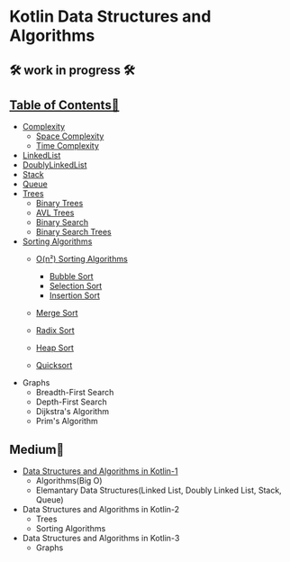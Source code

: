 # Kotlin Data Structures and Algorithms

## 🛠	work in progress 🛠

## [Table of Contents📝](https://github.com/betulnecanli/KotlinDataStructuresAlgorithms/tree/master/app/src/main/java/com/betulnecanli/kotlindatastructuresalgorithms "Table of Contents📝")
- [Complexity](https://github.com/betulnecanli/KotlinDataStructuresAlgorithms/tree/master/app/src/main/java/com/betulnecanli/kotlindatastructuresalgorithms/Complexity "Complexity")
  - [Space Complexity](https://github.com/betulnecanli/KotlinDataStructuresAlgorithms/tree/master/app/src/main/java/com/betulnecanli/kotlindatastructuresalgorithms/Complexity/SpaceComplexity "SpaceComplexity")
  - [Time Complexity](https://github.com/betulnecanli/KotlinDataStructuresAlgorithms/tree/master/app/src/main/java/com/betulnecanli/kotlindatastructuresalgorithms/Complexity/TimeComplexity "TimeComplexity")
- [LinkedList](https://github.com/betulnecanli/KotlinDataStructuresAlgorithms/tree/master/app/src/main/java/com/betulnecanli/kotlindatastructuresalgorithms/LinkedList "LinkedList")
- [DoublyLinkedList](https://github.com/betulnecanli/KotlinDataStructuresAlgorithms/tree/master/app/src/main/java/com/betulnecanli/kotlindatastructuresalgorithms/DoublyLinkedList "DoublyLinkedList")
- [Stack](https://github.com/betulnecanli/KotlinDataStructuresAlgorithms/tree/master/app/src/main/java/com/betulnecanli/kotlindatastructuresalgorithms/Stack "Stack")
- [Queue](https://github.com/betulnecanli/KotlinDataStructuresAlgorithms/tree/master/app/src/main/java/com/betulnecanli/kotlindatastructuresalgorithms/Queue "Queue")
- [Trees](https://github.com/betulnecanli/KotlinDataStructuresAlgorithms/tree/master/app/src/main/java/com/betulnecanli/kotlindatastructuresalgorithms/Trees "Tree")
  - [Binary Trees](https://github.com/betulnecanli/KotlinDataStructuresAlgorithms/tree/master/app/src/main/java/com/betulnecanli/kotlindatastructuresalgorithms/Trees/BinaryTrees "Binary Trees")
  - [AVL Trees](https://github.com/betulnecanli/KotlinDataStructuresAlgorithms/tree/master/app/src/main/java/com/betulnecanli/kotlindatastructuresalgorithms/Trees/AVLTrees "AVL Trees")
  - [Binary Search](https://github.com/betulnecanli/KotlinDataStructuresAlgorithms/tree/master/app/src/main/java/com/betulnecanli/kotlindatastructuresalgorithms/Trees/BinarySearch "Binary Search")
  - [Binary Search Trees](https://github.com/betulnecanli/KotlinDataStructuresAlgorithms/tree/master/app/src/main/java/com/betulnecanli/kotlindatastructuresalgorithms/Trees/BinarySearchTrees "Binary Search Trees")
- [Sorting Algorithms](https://github.com/betulnecanli/KotlinDataStructuresAlgorithms/tree/master/app/src/main/java/com/betulnecanli/kotlindatastructuresalgorithms/SortingAlgorithms "Sorting Algorithms")
  - [O(n²) Sorting Algorithms](https://github.com/betulnecanli/KotlinDataStructuresAlgorithms/tree/master/app/src/main/java/com/betulnecanli/kotlindatastructuresalgorithms/SortingAlgorithms/OnSortingAlgorithms "O(n²) Sorting Algorithms")
    - [Bubble Sort](https://github.com/betulnecanli/KotlinDataStructuresAlgorithms/blob/master/app/src/main/java/com/betulnecanli/kotlindatastructuresalgorithms/SortingAlgorithms/OnSortingAlgorithms/BubbleSort.kt "Bubble Sort")
    - [Selection Sort](https://github.com/betulnecanli/KotlinDataStructuresAlgorithms/blob/master/app/src/main/java/com/betulnecanli/kotlindatastructuresalgorithms/SortingAlgorithms/OnSortingAlgorithms/SelectionSort.kt "Selection Sort")
    - [Insertion Sort](https://github.com/betulnecanli/KotlinDataStructuresAlgorithms/blob/master/app/src/main/java/com/betulnecanli/kotlindatastructuresalgorithms/SortingAlgorithms/OnSortingAlgorithms/InsertionSort.kt "Insertion Sort")
    
  - [Merge Sort](https://github.com/betulnecanli/KotlinDataStructuresAlgorithms/tree/master/app/src/main/java/com/betulnecanli/kotlindatastructuresalgorithms/SortingAlgorithms/MergeSort "Merge Sort")
  - [Radix Sort](https://github.com/betulnecanli/KotlinDataStructuresAlgorithms/tree/master/app/src/main/java/com/betulnecanli/kotlindatastructuresalgorithms/SortingAlgorithms/RadixSort "Radix Sort")
  - [Heap Sort](https://github.com/betulnecanli/KotlinDataStructuresAlgorithms/tree/master/app/src/main/java/com/betulnecanli/kotlindatastructuresalgorithms/SortingAlgorithms/HeapSort "Heap Sort")
  - [Quicksort](https://github.com/betulnecanli/KotlinDataStructuresAlgorithms/tree/master/app/src/main/java/com/betulnecanli/kotlindatastructuresalgorithms/SortingAlgorithms/QuickSort "Quicksort")
- Graphs
  - Breadth-First Search
  - Depth-First Search
  - Dijkstra's Algorithm
  - Prim's Algorithm

## Medium📜
- [Data Structures and Algorithms in Kotlin-1](https://medium.com/@betulnecanli/data-structures-and-algorithms-in-kotlin-1-6500cdbefe14 "Data Structures and Algorithms in Kotlin-1")
  -  Algorithms(Big O)
  -  Elemantary Data Structures(Linked List, Doubly Linked List, Stack, Queue)
 - Data Structures and Algorithms in Kotlin-2
   - Trees
   - Sorting Algorithms
 - Data Structures and Algorithms in Kotlin-3
   - Graphs
